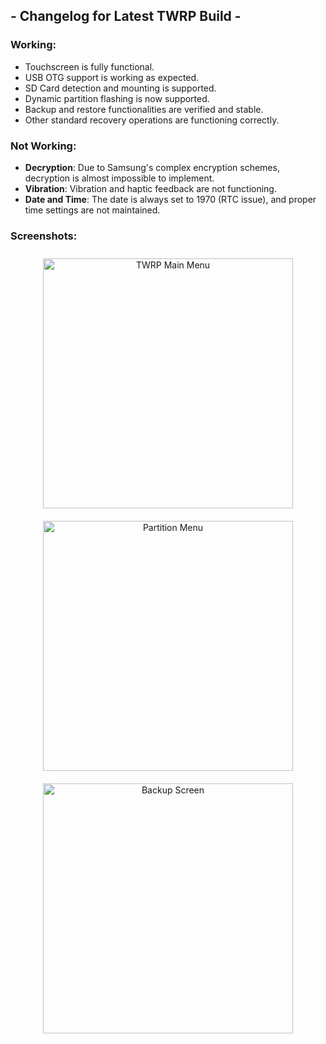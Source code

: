 ## - Changelog for Latest TWRP Build -

### Working:
- Touchscreen is fully functional.
- USB OTG support is working as expected.
- SD Card detection and mounting is supported.
- Dynamic partition flashing is now supported.
- Backup and restore functionalities are verified and stable.
- Other standard recovery operations are functioning correctly.

### Not Working:
- **Decryption**: Due to Samsung's complex encryption schemes, decryption is almost impossible to implement.
- **Vibration**: Vibration and haptic feedback are not functioning.
- **Date and Time**: The date is always set to 1970 (RTC issue), and proper time settings are not maintained.

### Screenshots:

<p align="center">
  <img src="https://github.com/user-attachments/assets/32e645b6-39cf-4c02-b5b3-e61487c63ca8" alt="TWRP Main Menu" width="400px" style="margin: 10px;">
  <img src="https://github.com/user-attachments/assets/85388b14-8171-4786-a4b4-3ab54ca8c772" alt="Partition Menu" width="400px" style="margin: 10px;">
  <img src="https://github.com/user-attachments/assets/17695606-b15a-4e54-9eda-9ecadb01a875" alt="Backup Screen" width="400px" style="margin: 10px;">
</p>
